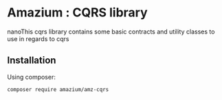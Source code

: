 # Amazium : CQRS library

nanoThis cqrs library contains some basic contracts and utility classes to use in regards to cqrs

## Installation

Using composer:

```
composer require amazium/amz-cqrs
```
